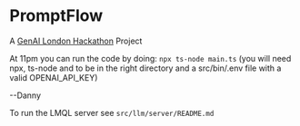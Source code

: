 # PromptFlow
A [GenAI London Hackathon](https://lu.ma/w3b9i55s) Project




At 11pm you can run the code by doing:
`npx ts-node main.ts`
(you will need npx, ts-node and to be in the right directory and a src/bin/.env file with a valid OPENAI_API_KEY)

--Danny

To run the LMQL server see `src/llm/server/README.md` 
